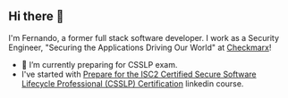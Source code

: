 ## Hi there 👋

I'm Fernando, a former full stack software developer. 
I work as a Security Engineer, "Securing the Applications Driving Our World" at [Checkmarx](https://checkmarx.com)!

- 🌱 I’m currently preparing for CSSLP exam.
- I've started with [Prepare for the ISC2 Certified Secure Software Lifecycle Professional (CSSLP) Certification](https://www.linkedin.com/learning/paths/prepare-for-the-isc2-certified-secure-software-lifecycle-professional-csslp-certification) linkedin course.

<!--
**fjsnogueira/fjsnogueira** is a ✨ _special_ ✨ repository because its `README.md` (this file) appears on your GitHub profile.

Here are some ideas to get you started:

- 🔭 I’m currently working on ...
- 🌱 I’m currently learning ...
- 👯 I’m looking to collaborate on ...
- 🤔 I’m looking for help with ...
- 💬 Ask me about ...
- 📫 How to reach me: ...
- 😄 Pronouns: ...
- ⚡ Fun fact: ...
-->
